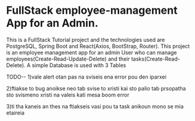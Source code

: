 # FullStack employee-management App for an Admin.
This is a FullStack Tutorial project and the technologies used are PostgreSQL, Spring Boot and React(Axios, BootStrap, Router). This project is an employee management app for an admin User who can manage employees(Create-Read-Update-Delete) and their tasks(Create-Read-Delete). A simple Database is used with 3 Tables

TODO--
1)vale alert otan pas na sviseis ena error pou den iparxei

2)ftiakse to bug anoikse neo tab svise to xristi kai sto palio tab prsopatha sto svismeno xristi na valeis kati mesa  boom error

3)ti tha kaneis an thes na ftiakseis vasi pou ta task anikoun mono se mia etaireia

